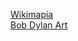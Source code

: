 <a href="https://wikimapia.org" target="_blank">Wikimapia</a><br/>
<a href="http://bobdylanart.com" target="_blank">Bob Dylan Art</a>
